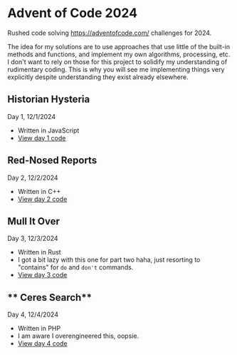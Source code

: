# Advent of Code 2024
 Rushed code solving https://adventofcode.com/ challenges for 2024. 
 
 The idea for my solutions are to use approaches that use little of the built-in methods and functions, and implement my own algorithms, processing, etc. I don't want to rely on those for this project to solidify my understanding of rudimentary coding. This is why you will see me implementing things very explicitly despite understanding they exist already elsewhere.

## **Historian Hysteria**
Day 1, 12/1/2024 
 - Written in JavaScript
 - [View day 1 code](https://github.com/RenderBr/Advent-of-Code-2024/tree/main/day1advent)

## **Red-Nosed Reports**
Day 2, 12/2/2024
 - Written in C++
 - [View day 2 code](https://github.com/RenderBr/Advent-of-Code-2024/tree/main/day2advent)

## **Mull It Over**
Day 3, 12/3/2024
 - Written in Rust
 - I got a bit lazy with this one for part two haha, just resorting to "contains" for `do` and `don't` commands.
 - [View day 3 code](https://github.com/RenderBr/Advent-of-Code-2024/tree/main/day3advent)

## ** Ceres Search**
Day 4, 12/4/2024
 - Written in PHP
 - I am aware I overengineered this, oopsie.
 - [View day 4 code](https://github.com/RenderBr/Advent-of-Code-2024/tree/main/day4advent)
